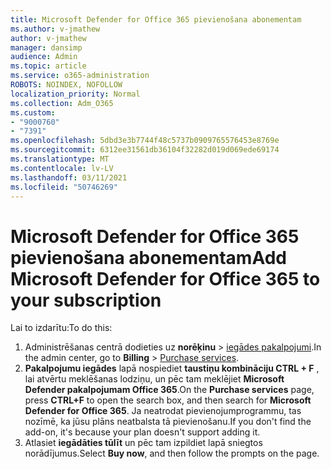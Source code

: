 ```yaml
---
title: Microsoft Defender for Office 365 pievienošana abonementam
ms.author: v-jmathew
author: v-jmathew
manager: dansimp
audience: Admin
ms.topic: article
ms.service: o365-administration
ROBOTS: NOINDEX, NOFOLLOW
localization_priority: Normal
ms.collection: Adm_O365
ms.custom:
- "9000760"
- "7391"
ms.openlocfilehash: 5dbd3e3b7744f48c5737b0909765576453e8769e
ms.sourcegitcommit: 6312ee31561db36104f32282d019d069ede69174
ms.translationtype: MT
ms.contentlocale: lv-LV
ms.lasthandoff: 03/11/2021
ms.locfileid: "50746269"
---
```

# <a name="add-microsoft-defender-for-office-365-to-your-subscription"></a><span data-ttu-id="5a2d0-102">Microsoft Defender for Office 365 pievienošana abonementam</span><span class="sxs-lookup"><span data-stu-id="5a2d0-102">Add Microsoft Defender for Office 365 to your subscription</span></span>

<span data-ttu-id="5a2d0-103">Lai to izdarītu:</span><span class="sxs-lookup"><span data-stu-id="5a2d0-103">To do this:</span></span>

1. <span data-ttu-id="5a2d0-104">Administrēšanas centrā dodieties uz **norēķinu**  >  [iegādes pakalpojumi](https://go.microsoft.com/fwlink/p/?linkid=868433).</span><span class="sxs-lookup"><span data-stu-id="5a2d0-104">In the admin center, go to **Billing** > [Purchase services](https://go.microsoft.com/fwlink/p/?linkid=868433).</span></span>
2. <span data-ttu-id="5a2d0-105">**Pakalpojumu iegādes** lapā nospiediet **taustiņu kombināciju CTRL + F** , lai atvērtu meklēšanas lodziņu, un pēc tam meklējiet **Microsoft Defender pakalpojumam Office 365**.</span><span class="sxs-lookup"><span data-stu-id="5a2d0-105">On the **Purchase services** page, press **CTRL+F** to open the search box, and then search for **Microsoft Defender for Office 365**.</span></span> <span data-ttu-id="5a2d0-106">Ja neatrodat pievienojumprogrammu, tas nozīmē, ka jūsu plāns neatbalsta tā pievienošanu.</span><span class="sxs-lookup"><span data-stu-id="5a2d0-106">If you don't find the add-on, it's because your plan doesn't support adding it.</span></span>
3. <span data-ttu-id="5a2d0-107">Atlasiet **iegādāties tūlīt** un pēc tam izpildiet lapā sniegtos norādījumus.</span><span class="sxs-lookup"><span data-stu-id="5a2d0-107">Select **Buy now**, and then follow the prompts on the page.</span></span>
